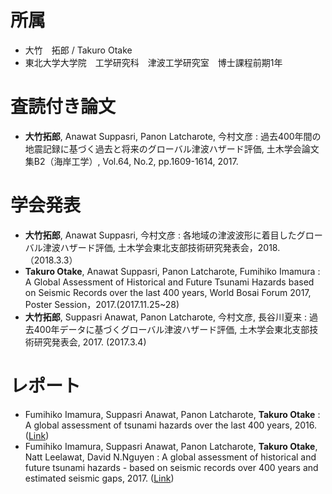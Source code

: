 # 所属
- 大竹　拓郎 / Takuro Otake
- 東北大学大学院　工学研究科　津波工学研究室　博士課程前期1年

# 査読付き論文
- **大竹拓郎**, Anawat Suppasri, Panon Latcharote, 今村文彦 : 過去400年間の地震記録に基づく過去と将来のグローバル津波ハザード評価, 土木学会論文集B2（海岸工学）, Vol.64, No.2, pp.1609-1614, 2017.

# 学会発表
- **大竹拓郎**, Anawat Suppasri, 今村文彦 : 各地域の津波波形に着目したグローバル津波ハザード評価, 土木学会東北支部技術研究発表会，2018.（2018.3.3）
- **Takuro Otake**, Anawat Suppasri, Panon Latcharote, Fumihiko Imamura : A Global Assessment of Historical and Future Tsunami Hazards based on Seismic Records over the last 400 years, World Bosai Forum 2017, Poster Session，2017.(2017.11.25~28)
- **大竹拓郎**, Suppasri Anawat, Panon Latcharote, 今村文彦, 長谷川夏来 : 過去400年データに基づくグローバル津波ハザード評価, 土木学会東北支部技術研究発表会, 2017. (2017.3.4)

# レポート
- Fumihiko Imamura, Suppasri Anawat, Panon Latcharote, **Takuro Otake** : A global assessment of tsunami hazards over the last 400 years, 2016. ([Link](http://irides.tohoku.ac.jp/media/files/archive/global_assessment_tsunami_hazards_400yrs_rev_20161227.pdf))
- Fumihiko Imamura, Suppasri Anawat, Panon Latcharote, **Takuro Otake**, Natt Leelawat, David N.Nguyen : A global assessment of historical and future tsunami hazards - based on seismic records over 400 years and estimated seismic gaps, 2017. ([Link](http://irides.tohoku.ac.jp/media/files/archive/global_assessment_tsunamihazards_future_20171018.pdf))
